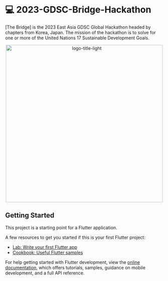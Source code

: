 # 💻 2023-GDSC-Bridge-Hackathon
[The Bridge] is the 2023 East Asia GDSC Global Hackathon headed by chapters from Korea, Japan. The mission of the hackathon is to solve for one or more of the United Nations 17 Sustainable Development Goals.
<p align="center"><img width="500" alt="logo-title-light" src=""></p>



## Getting Started

This project is a starting point for a Flutter application.

A few resources to get you started if this is your first Flutter project:

- [Lab: Write your first Flutter app](https://docs.flutter.dev/get-started/codelab)
- [Cookbook: Useful Flutter samples](https://docs.flutter.dev/cookbook)

For help getting started with Flutter development, view the
[online documentation](https://docs.flutter.dev/), which offers tutorials,
samples, guidance on mobile development, and a full API reference.
